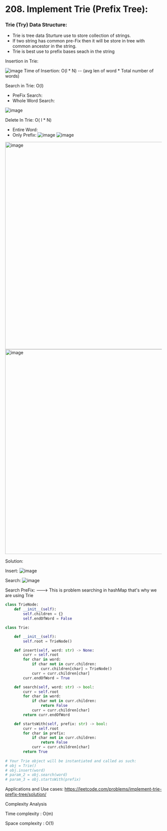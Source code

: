 # 208. Implement Trie (Prefix Tree):


### Trie (Try) Data Structure:
- Trie is tree data Sturture use to store collection of strings.
- If two string has common pre-Fix then it will be store in tree with common ancestor in the string.
- Trie is best use to prefix bases seach in the string


Insertion in Trie:

![image](https://user-images.githubusercontent.com/35987583/169961228-60d13b66-ed41-4822-9b98-a5668d175066.png)
Time of Insertion: O(l * N) -- (avg len of word * Total number of words)


Search in Trie: O(l)
- PreFix Search:
- Whole Word Search:

![image](https://user-images.githubusercontent.com/35987583/169962904-f0160917-fb4c-4088-8ce7-41c7278dc645.png)



Delete In Trie: O( l * N)
- Entire Word:
- Only Prefix:
![image](https://user-images.githubusercontent.com/35987583/169963291-8013af65-faa2-4f51-bcc9-d6857f5f9638.png)
![image](https://user-images.githubusercontent.com/35987583/169963403-7726f8e9-602f-45bf-a4bb-f6f055d89b60.png)



<img width="665" alt="image" src="https://user-images.githubusercontent.com/35987583/169959893-cb93a4e4-b1fa-4f01-8b43-3733dd226014.png">
<img width="657" alt="image" src="https://user-images.githubusercontent.com/35987583/169959917-29246148-9379-4b08-a85f-0a4d239dd89c.png">


Solution:

Insert:
![image](https://user-images.githubusercontent.com/35987583/169966969-00974d7d-3895-41dc-9cc4-c98ec2ba2435.png)


Search:
![image](https://user-images.githubusercontent.com/35987583/169967187-3528f706-21c1-4c74-9bff-d24fbdec21b6.png)


Search PreFix: ---> This is problem searching in hashMap that's why we are using Trie 

```python
class TrieNode:
    def __init__(self):
        self.children = {}
        self.endOfWord = False

class Trie:

    def __init__(self):
        self.root = TrieNode()

    def insert(self, word: str) -> None:
        curr = self.root
        for char in word:
            if char not in curr.children:
                curr.children[char] = TrieNode()
            curr = curr.children[char]
        curr.endOfWord = True    

    def search(self, word: str) -> bool:
        curr = self.root
        for char in word:
            if char not in curr.children:
                return False
            curr = curr.children[char]
        return curr.endOfWord

    def startsWith(self, prefix: str) -> bool:
        curr = self.root
        for char in prefix:
            if char not in curr.children:
                return False
            curr = curr.children[char]
        return True
        
# Your Trie object will be instantiated and called as such:
# obj = Trie()
# obj.insert(word)
# param_2 = obj.search(word)
# param_3 = obj.startsWith(prefix)
```

Applications and Use cases:
https://leetcode.com/problems/implement-trie-prefix-tree/solution/


Complexity Analysis

Time complexity : O(m)

Space complexity : O(1)

